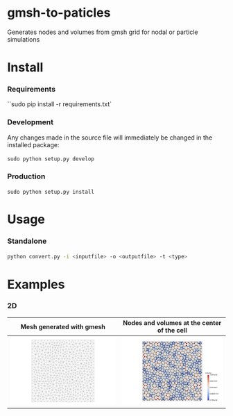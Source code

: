 # gmsh-to-paticles

Generates nodes and volumes from gmsh grid for nodal or particle simulations

# Install

### Requirements

``sudo pip install -r requirements.txt`

### Development

Any changes made in the source file will immediately be changed in the installed package:

`sudo python setup.py develop`

### Production

`sudo python setup.py install`

# Usage

### Standalone 

```bash
python convert.py -i <inputfile> -o <outputfile> -t <type>
```

# Examples

### 2D

Mesh generated with gmesh | Nodes and volumes at the center of the cell
:------------------------:|:----------------------------------------:
![Mesh](./gmshtoparticles/examples/triangle_mesh.png?raw=true "Mesh generated with gmesh")|![Exodus](./gmshtoparticles/examples/triangle_nodes.png?raw=true "Mesh generated with gmesh")
